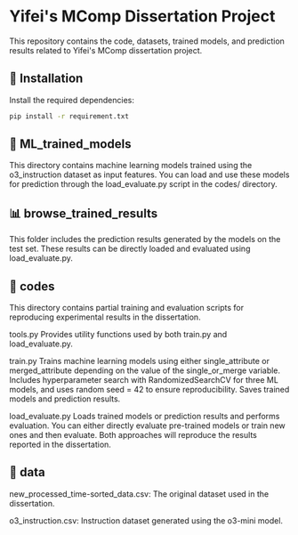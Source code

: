# Yifei's MComp Dissertation Project

This repository contains the code, datasets, trained models, and prediction results related to Yifei's MComp dissertation project.



## 🔧 Installation

Install the required dependencies:

```bash
pip install -r requirement.txt
```

## 🧠 ML_trained_models
This directory contains machine learning models trained using the o3_instruction dataset as input features.
You can load and use these models for prediction through the load_evaluate.py script in the codes/ directory.

## 📊 browse_trained_results
This folder includes the prediction results generated by the models on the test set.
These results can be directly loaded and evaluated using load_evaluate.py.

## 🧪 codes
This directory contains partial training and evaluation scripts for reproducing experimental results in the dissertation.

tools.py
Provides utility functions used by both train.py and load_evaluate.py.

train.py
Trains machine learning models using either single_attribute or merged_attribute depending on the value of the single_or_merge variable.
Includes hyperparameter search with RandomizedSearchCV for three ML models, and uses random seed = 42 to ensure reproducibility.
Saves trained models and prediction results.

load_evaluate.py
Loads trained models or prediction results and performs evaluation.
You can either directly evaluate pre-trained models or train new ones and then evaluate.
Both approaches will reproduce the results reported in the dissertation.

## 📂 data
new_processed_time-sorted_data.csv: The original dataset used in the dissertation.

o3_instruction.csv: Instruction dataset generated using the o3-mini model.
